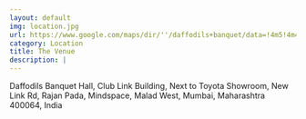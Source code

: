 ```yaml
---
layout: default
img: location.jpg
url: https://www.google.com/maps/dir/''/daffodils+banquet/data=!4m5!4m4!1m0!1m2!1m1!1s0x3be7b6f11597d551:0x3e512497d57a51b2?sa=X&ved=0ahUKEwiQz-my_qPZAhUn5oMKHZq4Bp4Q9RcIogEwDw
category: Location
title: The Venue
description: |
---
```

Daffodils Banquet Hall, Club Link Building, Next to Toyota Showroom, New Link Rd, Rajan Pada, Mindspace, Malad West, Mumbai, Maharashtra 400064, India

